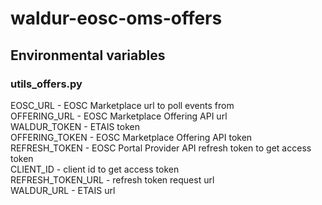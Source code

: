 # waldur-eosc-oms-offers

## Environmental variables

### utils_offers.py

EOSC_URL - EOSC Marketplace url to poll events from \
OFFERING_URL - EOSC Marketplace Offering API url \
WALDUR_TOKEN - ETAIS token \
OFFERING_TOKEN - EOSC Marketplace Offering API token \
REFRESH_TOKEN - EOSC Portal Provider API refresh token to get access token\
CLIENT_ID - client id to get access token\
REFRESH_TOKEN_URL - refresh token request url\
WALDUR_URL - ETAIS url